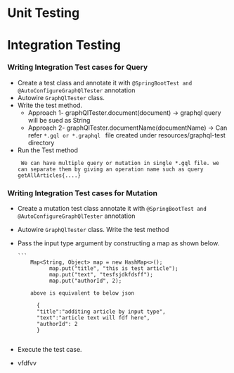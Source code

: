 # Unit Testing

# Integration Testing

### Writing Integration Test cases for Query 
- Create a test class and annotate it with ``` @SpringBootTest and @AutoConfigureGraphQlTester ``` annotation
- Autowire ``` GraphQlTester ``` class.
- Write the test method.
  - Approach 1- graphQlTester.document(document) -> graphql query will be sued as String
  - Approach 2- graphQlTester.documentName(documentName) -> Can refer ```*.gql or *.graphql ``` file created under resources/graphql-test directory
- Run the Test method
  ```
   We can have multiple query or mutation in single *.gql file. we can separate them by giving an operation name such as query getAllArticles{....}
  ````

### Writing Integration Test cases for Mutation
- Create a mutation test class annotate it with ``` @SpringBootTest and @AutoConfigureGraphQlTester ``` annotation
- Autowire ``` GraphQlTester ``` class. Write the test method
- Pass the input type argument by constructing a map as shown below.

	  ```
		  Map<String, Object> map = new HashMap<>();
				map.put("title", "this is test article");
				map.put("text", "tesfsjdkfdsff");
				map.put("authorId", 2);

		  above is equivalent to below json

			{
			"title":"additing article by input type",
			"text":"article text will fdf here",
			"authorId": 2
			}
	 ```
- Execute the test case.
- vfdfvv

